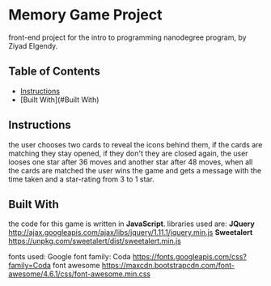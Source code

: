 # Memory Game Project
front-end project for the intro to programming nanodegree program, by Ziyad Elgendy.

## Table of Contents

* [Instructions](#instructions)
* [Built With](#Built With)

## Instructions
the user chooses two cards to reveal the icons behind them, if the cards are matching they stay opened, if they don't they are closed again, the user looses one star after 36 moves and another star after 48 moves, when all the cards are matched the user wins the game and gets a message with the time taken and a star-rating from 3 to 1 star.

## Built With
the code for this game is  written in **JavaScript**.
libraries used are:
    **JQuery**
    http://ajax.googleapis.com/ajax/libs/jquery/1.11.1/jquery.min.js
    **Sweetalert**
    https://unpkg.com/sweetalert/dist/sweetalert.min.js
    
fonts used:
    Google font family: Coda
    https://fonts.googleapis.com/css?family=Coda
    font awesome
    https://maxcdn.bootstrapcdn.com/font-awesome/4.6.1/css/font-awesome.min.css

